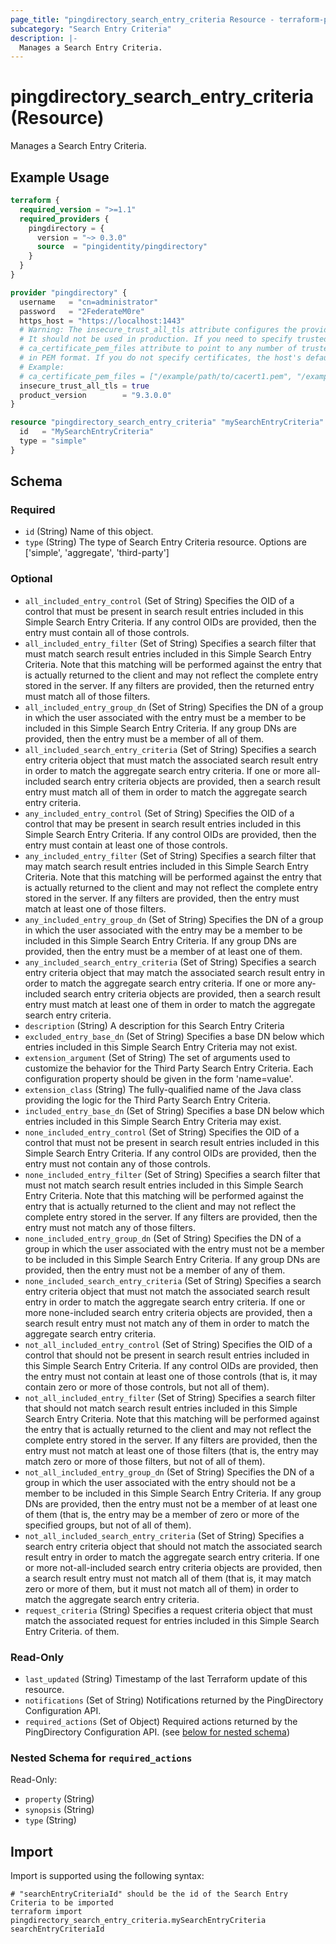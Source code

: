 ```yaml
---
page_title: "pingdirectory_search_entry_criteria Resource - terraform-provider-pingdirectory"
subcategory: "Search Entry Criteria"
description: |-
  Manages a Search Entry Criteria.
---
```


# pingdirectory_search_entry_criteria (Resource)

Manages a Search Entry Criteria.

## Example Usage

```terraform
terraform {
  required_version = ">=1.1"
  required_providers {
    pingdirectory = {
      version = "~> 0.3.0"
      source  = "pingidentity/pingdirectory"
    }
  }
}

provider "pingdirectory" {
  username   = "cn=administrator"
  password   = "2FederateM0re"
  https_host = "https://localhost:1443"
  # Warning: The insecure_trust_all_tls attribute configures the provider to trust any certificate presented by the PingDirectory server.
  # It should not be used in production. If you need to specify trusted CA certificates, use the
  # ca_certificate_pem_files attribute to point to any number of trusted CA certificate files
  # in PEM format. If you do not specify certificates, the host's default root CA set will be used.
  # Example:
  # ca_certificate_pem_files = ["/example/path/to/cacert1.pem", "/example/path/to/cacert2.pem"]
  insecure_trust_all_tls = true
  product_version        = "9.3.0.0"
}

resource "pingdirectory_search_entry_criteria" "mySearchEntryCriteria" {
  id   = "MySearchEntryCriteria"
  type = "simple"
}
```

<!-- schema generated by tfplugindocs -->
## Schema

### Required

- `id` (String) Name of this object.
- `type` (String) The type of Search Entry Criteria resource. Options are ['simple', 'aggregate', 'third-party']

### Optional

- `all_included_entry_control` (Set of String) Specifies the OID of a control that must be present in search result entries included in this Simple Search Entry Criteria. If any control OIDs are provided, then the entry must contain all of those controls.
- `all_included_entry_filter` (Set of String) Specifies a search filter that must match search result entries included in this Simple Search Entry Criteria. Note that this matching will be performed against the entry that is actually returned to the client and may not reflect the complete entry stored in the server. If any filters are provided, then the returned entry must match all of those filters.
- `all_included_entry_group_dn` (Set of String) Specifies the DN of a group in which the user associated with the entry must be a member to be included in this Simple Search Entry Criteria. If any group DNs are provided, then the entry must be a member of all of them.
- `all_included_search_entry_criteria` (Set of String) Specifies a search entry criteria object that must match the associated search result entry in order to match the aggregate search entry criteria. If one or more all-included search entry criteria objects are provided, then a search result entry must match all of them in order to match the aggregate search entry criteria.
- `any_included_entry_control` (Set of String) Specifies the OID of a control that may be present in search result entries included in this Simple Search Entry Criteria. If any control OIDs are provided, then the entry must contain at least one of those controls.
- `any_included_entry_filter` (Set of String) Specifies a search filter that may match search result entries included in this Simple Search Entry Criteria. Note that this matching will be performed against the entry that is actually returned to the client and may not reflect the complete entry stored in the server. If any filters are provided, then the entry must match at least one of those filters.
- `any_included_entry_group_dn` (Set of String) Specifies the DN of a group in which the user associated with the entry may be a member to be included in this Simple Search Entry Criteria. If any group DNs are provided, then the entry must be a member of at least one of them.
- `any_included_search_entry_criteria` (Set of String) Specifies a search entry criteria object that may match the associated search result entry in order to match the aggregate search entry criteria. If one or more any-included search entry criteria objects are provided, then a search result entry must match at least one of them in order to match the aggregate search entry criteria.
- `description` (String) A description for this Search Entry Criteria
- `excluded_entry_base_dn` (Set of String) Specifies a base DN below which entries included in this Simple Search Entry Criteria may not exist.
- `extension_argument` (Set of String) The set of arguments used to customize the behavior for the Third Party Search Entry Criteria. Each configuration property should be given in the form 'name=value'.
- `extension_class` (String) The fully-qualified name of the Java class providing the logic for the Third Party Search Entry Criteria.
- `included_entry_base_dn` (Set of String) Specifies a base DN below which entries included in this Simple Search Entry Criteria may exist.
- `none_included_entry_control` (Set of String) Specifies the OID of a control that must not be present in search result entries included in this Simple Search Entry Criteria. If any control OIDs are provided, then the entry must not contain any of those controls.
- `none_included_entry_filter` (Set of String) Specifies a search filter that must not match search result entries included in this Simple Search Entry Criteria. Note that this matching will be performed against the entry that is actually returned to the client and may not reflect the complete entry stored in the server. If any filters are provided, then the entry must not match any of those filters.
- `none_included_entry_group_dn` (Set of String) Specifies the DN of a group in which the user associated with the entry must not be a member to be included in this Simple Search Entry Criteria. If any group DNs are provided, then the entry must not be a member of any of them.
- `none_included_search_entry_criteria` (Set of String) Specifies a search entry criteria object that must not match the associated search result entry in order to match the aggregate search entry criteria. If one or more none-included search entry criteria objects are provided, then a search result entry must not match any of them in order to match the aggregate search entry criteria.
- `not_all_included_entry_control` (Set of String) Specifies the OID of a control that should not be present in search result entries included in this Simple Search Entry Criteria. If any control OIDs are provided, then the entry must not contain at least one of those controls (that is, it may contain zero or more of those controls, but not all of them).
- `not_all_included_entry_filter` (Set of String) Specifies a search filter that should not match search result entries included in this Simple Search Entry Criteria. Note that this matching will be performed against the entry that is actually returned to the client and may not reflect the complete entry stored in the server. If any filters are provided, then the entry must not match at least one of those filters (that is, the entry may match zero or more of those filters, but not of all of them).
- `not_all_included_entry_group_dn` (Set of String) Specifies the DN of a group in which the user associated with the entry should not be a member to be included in this Simple Search Entry Criteria. If any group DNs are provided, then the entry must not be a member of at least one of them (that is, the entry may be a member of zero or more of the specified groups, but not of all of them).
- `not_all_included_search_entry_criteria` (Set of String) Specifies a search entry criteria object that should not match the associated search result entry in order to match the aggregate search entry criteria. If one or more not-all-included search entry criteria objects are provided, then a search result entry must not match all of them (that is, it may match zero or more of them, but it must not match all of them) in order to match the aggregate search entry criteria.
- `request_criteria` (String) Specifies a request criteria object that must match the associated request for entries included in this Simple Search Entry Criteria. of them.

### Read-Only

- `last_updated` (String) Timestamp of the last Terraform update of this resource.
- `notifications` (Set of String) Notifications returned by the PingDirectory Configuration API.
- `required_actions` (Set of Object) Required actions returned by the PingDirectory Configuration API. (see [below for nested schema](#nestedatt--required_actions))

<a id="nestedatt--required_actions"></a>
### Nested Schema for `required_actions`

Read-Only:

- `property` (String)
- `synopsis` (String)
- `type` (String)

## Import

Import is supported using the following syntax:

```shell
# "searchEntryCriteriaId" should be the id of the Search Entry Criteria to be imported
terraform import pingdirectory_search_entry_criteria.mySearchEntryCriteria searchEntryCriteriaId
```

